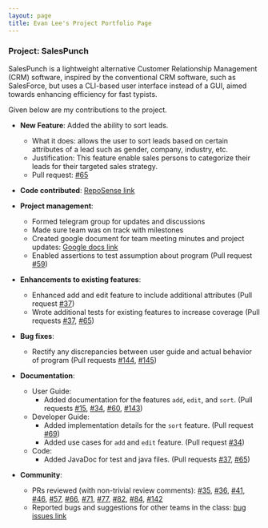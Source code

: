 ```yaml
---
layout: page
title: Evan Lee's Project Portfolio Page
---
```


### Project: SalesPunch

SalesPunch is a lightweight alternative Customer Relationship Management (CRM)
software, inspired by the conventional CRM software, such as SalesForce, but uses
a CLI-based user interface instead of a GUI, aimed towards enhancing efficiency
for fast typists.

Given below are my contributions to the project.

* **New Feature**: Added the ability to sort leads.
    * What it does: allows the user to sort leads based on certain attributes of a lead such as gender, company, industry, etc.
    * Justification: This feature enable sales persons to categorize their leads for their targeted sales strategy.
    * Pull request: [\#65](https://github.com/AY2223S2-CS2103-W16-4/tp/pull/65)
  

* **Code contributed**: [RepoSense link](https://nus-cs2103-ay2223s2.github.io/ip-dashboard/?search=evanpy&sort=groupTitle&sortWithin=title&since=2023-01-13&timeframe=commit&mergegroup=&groupSelect=groupByRepos&breakdown=false&tabOpen=false)


* **Project management**:
    * Formed telegram group for updates and discussions
    * Made sure team was on track with milestones
    * Created google document for team meeting minutes and project updates: [Google docs link](https://docs.google.com/document/d/1nFqMzIcr9qGfNfk-TjW-74QTd8fMeeWL6f6nguVQeME/edit)
    * Enabled assertions to test assumption about program (Pull request [\#59](https://github.com/AY2223S2-CS2103-W16-4/tp/pull/59))


* **Enhancements to existing features**:
    * Enhanced add and edit feature to include additional attributes (Pull request [\#37](https://github.com/AY2223S2-CS2103-W16-4/tp/pull/37))
    * Wrote additional tests for existing features to increase coverage (Pull requests [\#37](https://github.com/AY2223S2-CS2103-W16-4/tp/pull/37), [\#65](https://github.com/AY2223S2-CS2103-W16-4/tp/pull/65))


* **Bug fixes**:
    * Rectify any discrepancies between user guide and actual behavior of program (Pull requests [\#144](https://github.com/AY2223S2-CS2103-W16-4/tp/pull/144), [\#145](https://github.com/AY2223S2-CS2103-W16-4/tp/pull/145))


* **Documentation**:
    * User Guide:
        * Added documentation for the features `add`, `edit`, and `sort`. (Pull requests [\#15](https://github.com/AY2223S2-CS2103-W16-4/tp/pull/15), [\#34](https://github.com/AY2223S2-CS2103-W16-4/tp/pull/34), [\#60](https://github.com/AY2223S2-CS2103-W16-4/tp/pull/60), [\#143](https://github.com/AY2223S2-CS2103-W16-4/tp/pull/143))
    * Developer Guide:
        * Added implementation details for the `sort` feature. (Pull request [\#69](https://github.com/AY2223S2-CS2103-W16-4/tp/pull/69))
        * Added use cases for `add` and `edit` feature. (Pull request [\#34](https://github.com/AY2223S2-CS2103-W16-4/tp/pull/34))
    * Code:
        * Added JavaDoc for test and java files. (Pull requests [\#37](https://github.com/AY2223S2-CS2103-W16-4/tp/pull/37), [\#65](https://github.com/AY2223S2-CS2103-W16-4/tp/pull/65))


* **Community**:
    * PRs reviewed (with non-trivial review comments): [\#35](https://github.com/AY2223S2-CS2103-W16-4/tp/pull/35), [\#36](https://github.com/AY2223S2-CS2103-W16-4/tp/pull/36), [\#41](https://github.com/AY2223S2-CS2103-W16-4/tp/pull/41), [\#46](https://github.com/AY2223S2-CS2103-W16-4/tp/pull/46), [\#57](https://github.com/AY2223S2-CS2103-W16-4/tp/pull/57), [\#66](https://github.com/AY2223S2-CS2103-W16-4/tp/pull/66), [\#71](https://github.com/AY2223S2-CS2103-W16-4/tp/pull/71), [\#77](https://github.com/AY2223S2-CS2103-W16-4/tp/pull/77), [\#82](https://github.com/AY2223S2-CS2103-W16-4/tp/pull/82), [\#84](https://github.com/AY2223S2-CS2103-W16-4/tp/pull/84), [\#142](https://github.com/AY2223S2-CS2103-W16-4/tp/pull/142)
    * Reported bugs and suggestions for other teams in the class: [bug issues link](https://github.com/evanpy/ped/issues)
